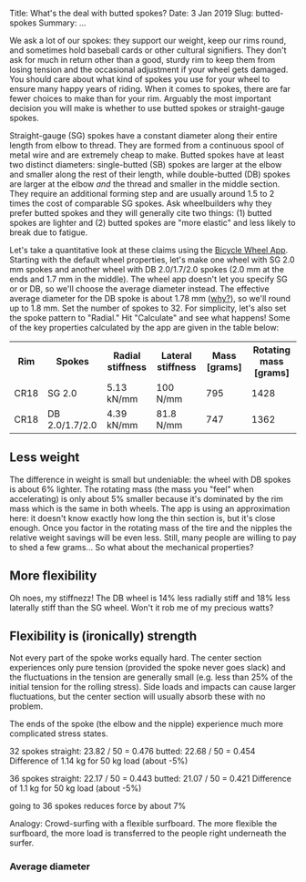 Title: What's the deal with butted spokes?
Date: 3 Jan 2019
Slug: butted-spokes
Summary: ...

We ask a lot of our spokes: they support our weight, keep our rims round, and sometimes hold baseball cards or other cultural signifiers. They don't ask for much in return other than a good, sturdy rim to keep them from losing tension and the occasional adjustment if your wheel gets damaged. You should care about what kind of spokes you use for your wheel to ensure many happy years of riding. When it comes to spokes, there are far fewer choices to make than for your rim. Arguably the most important decision you will make is whether to use butted spokes or straight-gauge spokes.

Straight-gauge (SG) spokes have a constant diameter along their entire length from elbow to thread. They are formed from a continuous spool of metal wire and are extremely cheap to make. Butted spokes have at least two distinct diameters: single-butted (SB) spokes are larger at the elbow and smaller along the rest of their length, while double-butted (DB) spokes are larger at the elbow _and_ the thread and smaller in the middle section. They require an additional forming step and are usually around 1.5 to 2 times the cost of comparable SG spokes. Ask wheelbuilders why they prefer butted spokes and they will generally cite two things: (1) butted spokes are lighter and (2) butted spokes are "more elastic" and less likely to break due to fatigue.

Let's take a quantitative look at these claims using the [Bicycle Wheel App](/). Starting with the default wheel properties, let's make one wheel with SG 2.0 mm spokes and another wheel with DB 2.0/1.7/2.0 spokes (2.0 mm at the ends and 1.7 mm in the middle). The wheel app doesn't let you specify SG or or DB, so we'll choose the average diameter instead. The effective average diameter for the DB spoke is about 1.78 mm ([why?](#average-diameter)), so we'll round up to 1.8 mm. Set the number of spokes to 32. For simplicity, let's also set the spoke pattern to "Radial." Hit "Calculate" and see what happens! Some of the key properties calculated by the app are given in the table below:

<table class="table table-hover">
  <tr><th>Rim</th><th>Spokes</th><th>Radial stiffness</th><th>Lateral stiffness</th><th>Mass [grams]</th><th>Rotating mass [grams]</th></tr>
  <tr><td>CR18</td><td>SG 2.0</td><td>5.13 kN/mm</td><td>100 N/mm</td><td>795</td><td>1428</td></tr>
  <tr><td>CR18</td><td>DB 2.0/1.7/2.0</td><td>4.39 kN/mm</td><td>81.8 N/mm</td><td>747</td><td>1362</td></tr>
</table>

## Less weight

The difference in weight is small but undeniable: the wheel with DB spokes is about 6% lighter. The rotating mass (the mass you "feel" when accelerating) is only about 5% smaller because it's dominated by the rim mass which is the same in both wheels. The app is using an approximation here: it doesn't know exactly how long the thin section is, but it's close enough. Once you factor in the rotating mass of the tire and the nipples the relative weight savings will be even less. Still, many people are willing to pay to shed a few grams... So what about the mechanical properties?

## More flexibility

Oh noes, my stiffnezz! The DB wheel is 14% less radially stiff and 18% less laterally stiff than the SG wheel. Won't it rob me of my precious watts?

## Flexibility is (ironically) strength

Not every part of the spoke works equally hard. The center section experiences only pure tension (provided the spoke never goes slack) and the fluctuations in the tension are generally small (e.g. less than 25% of the initial tension for the rolling stress). Side loads and impacts can cause larger fluctuations, but the center section will usually absorb these with no problem.

The ends of the spoke (the elbow and the nipple) experience much more complicated stress states.

32 spokes
straight: 23.82 / 50 = 0.476
butted:   22.68 / 50 = 0.454
Difference of 1.14 kg for 50 kg load (about -5%)

36 spokes
straight: 22.17 / 50 = 0.443
butted:   21.07 / 50 = 0.421
Difference of 1.1 kg for 50 kg load (about -5%)

going to 36 spokes reduces force by about 7%

Analogy: Crowd-surfing with a flexible surfboard. The more flexible the surfboard, the more load is transferred to the people right underneath the surfer.



### Average diameter
